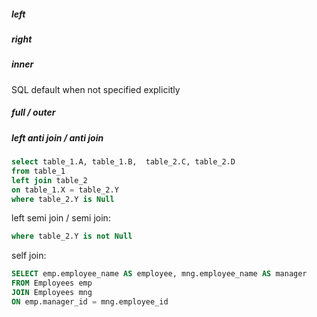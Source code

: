 ##### left
##### right
##### inner 
SQL default when not specified explicitly
##### full / outer
##### left anti join / anti join
```sql
select table_1.A, table_1.B,  table_2.C, table_2.D
from table_1
left join table_2 
on table_1.X = table_2.Y
where table_2.Y is Null
```

left semi join / semi join:
```sql
where table_2.Y is not Null
```

self join:
```sql
SELECT emp.employee_name AS employee, mng.employee_name AS manager 
FROM Employees emp 
JOIN Employees mng  
ON emp.manager_id = mng.employee_id
```

